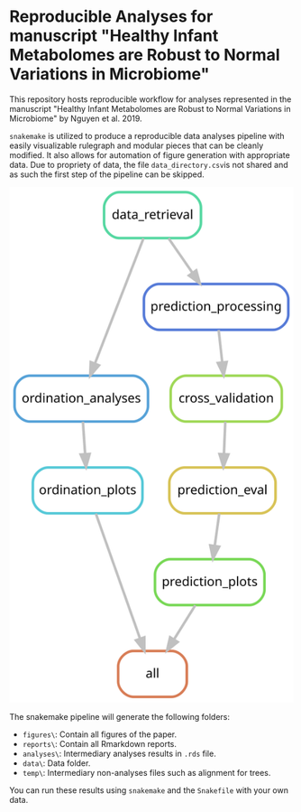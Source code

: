 # Reproducible Analyses for manuscript "Healthy Infant Metabolomes are Robust to Normal Variations in Microbiome"

This repository hosts reproducible workflow for analyses represented in the manuscript "Healthy Infant Metabolomes are Robust to Normal Variations in Microbiome" by Nguyen et al. 2019. 

`snakemake` is utilized to produce a reproducible data analyses pipeline with easily visualizable rulegraph and modular pieces that can be cleanly modified. It also allows for automation of figure generation with appropriate data. Due to propriety of data, the file `data_directory.csv`is not shared and as such the first step of the pipeline can be skipped.  

![Current Data pipeline](./dag.svg)

The snakemake pipeline will generate the following folders:  
* `figures\`: Contain all figures of the paper.  
* `reports\`: Contain all Rmarkdown reports.  
* `analyses\`: Intermediary analyses results in `.rds` file.  
* `data\`: Data folder.  
* `temp\`: Intermediary non-analyses files such as alignment for trees.  

You can run these results using `snakemake` and the `Snakefile` with your own data. 
